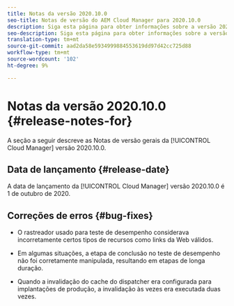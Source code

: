 ```yaml
---
title: Notas da versão 2020.10.0
seo-title: Notas de versão do AEM Cloud Manager para 2020.10.0
description: Siga esta página para obter informações sobre a versão 2020.10.0 do Cloud Manager
seo-description: Siga esta página para obter informações sobre a versão 2020.10.0 do AEM Cloud Manager
translation-type: tm+mt
source-git-commit: aad2da58e5934999884553619dd97d42cc725d88
workflow-type: tm+mt
source-wordcount: '102'
ht-degree: 9%

---
```


# Notas da versão 2020.10.0 {#release-notes-for}

A seção a seguir descreve as Notas de versão gerais da [!UICONTROL Cloud Manager] versão 2020.10.0.

## Data de lançamento {#release-date}

A data de lançamento da [!UICONTROL Cloud Manager] versão 2020.10.0 é 1 de outubro de 2020.

## Correções de erros {#bug-fixes}

* O rastreador usado para teste de desempenho considerava incorretamente certos tipos de recursos como links da Web válidos.

* Em algumas situações, a etapa de conclusão no teste de desempenho não foi corretamente manipulada, resultando em etapas de longa duração.

* Quando a invalidação do cache do dispatcher era configurada para implantações de produção, a invalidação às vezes era executada duas vezes.